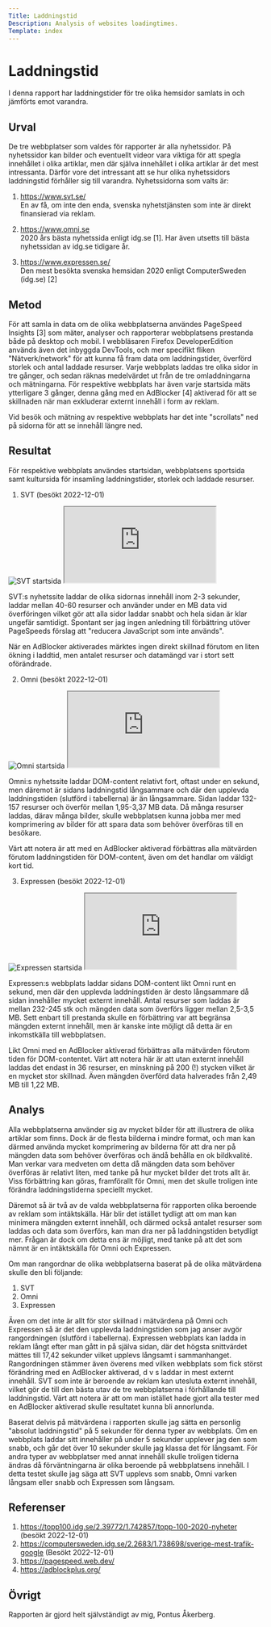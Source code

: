 ```yaml
---
Title: Laddningstid
Description: Analysis of websites loadingtimes.
Template: index
---
```


Laddningstid
=======================

I denna rapport har laddningstider för tre olika hemsidor samlats in och jämförts emot varandra.

Urval
-----------------------

De tre webbplatser som valdes för rapporter är alla nyhetssidor. På nyhetssidor kan bilder och eventuellt videor vara viktiga för att spegla innehållet i olika artiklar, men där själva innehållet i olika artiklar är det mest intressanta. Därför vore det intressant att se hur olika nyhetssidors laddningstid förhåller sig till varandra. Nyhetssidorna som valts är:

1. https://www.svt.se/
<br>En av få, om inte den enda, svenska nyhetstjänsten som inte är direkt finansierad via reklam. 

2. https://www.omni.se
<br>2020 års bästa nyhetssida enligt idg.se [1]. Har även utsetts till bästa nyhetssidan av idg.se tidigare år.

2. https://www.expressen.se/
<br>Den mest besökta svenska hemsidan 2020 enligt ComputerSweden (idg.se) [2]

Metod
-----------------------

För att samla in data om de olika webbplatserna användes PageSpeed Insights [3] som mäter, analyser och rapporterar webbplatsens prestanda både på desktop och mobil. I webbläsaren Firefox DeveloperEdition används även det inbyggda DevTools, och mer specifikt fliken "Nätverk/network" för att kunna få fram data om laddningstider, överförd storlek och antal laddade resurser. Varje webbplats laddas tre olika sidor in tre gånger, och sedan räknas medelvärdet ut från de tre omladdningarna och mätningarna. För respektive webbplats har även varje startsida mäts ytterligare 3 gånger, denna gång med en AdBlocker [4] aktiverad för att se skillnaden när man exkluderar externt innehåll i form av reklam.

Vid besök och mätning av respektive webbplats har det inte "scrollats" ned på sidorna för att se innehåll längre ned.

Resultat
-----------------------

För respektive webbplats användes startsidan, webbplatsens sportsida samt kultursida för insamling laddningstider, storlek och laddade resurser. 

1. SVT (besökt 2022-12-01)

<picture class="picture">
    <img src="%base_url%/image/02_load/svt-load.webp?w=1000" alt="SVT startsida">
</picture>


<iframe src="https://docs.google.com/spreadsheets/d/e/2PACX-1vRH0U5F9i3SpnYjen8WS2AMqkIpOjU7iKyUzTO0ygA5Fm4ONJBLjyEBkh5XenhlEhI01Kao4RYhks-7/pubhtml?gid=0&amp;single=true&amp;widget=true&amp;headers=false" class="embed-data"></iframe>

SVT:s nyhetssite laddar de olika sidornas innehåll inom 2-3 sekunder, laddar mellan 40-60 resurser och använder under en MB data vid överföringen vilket gör att alla sidor laddar snabbt och hela sidan är klar ungefär samtidigt. Spontant ser jag ingen anledning till förbättring utöver PageSpeeds förslag att "reducera JavaScript som inte används".

När en AdBlocker aktiverades märktes ingen direkt skillnad förutom en liten ökning i laddtid, men antalet resurser och datamängd var i stort sett oförändrade.

2. Omni (besökt 2022-12-01)

<picture class="picture">
    <img src="%base_url%/image/02_load/omni-load.webp?w=1000" alt="Omni startsida">
</picture>

<iframe src="https://docs.google.com/spreadsheets/d/e/2PACX-1vRH0U5F9i3SpnYjen8WS2AMqkIpOjU7iKyUzTO0ygA5Fm4ONJBLjyEBkh5XenhlEhI01Kao4RYhks-7/pubhtml?gid=157068620&amp;single=true&amp;widget=true&amp;headers=false" class="embed-data"></iframe>

Omni:s nyhetssite laddar DOM-content relativt fort, oftast under en sekund, men däremot är sidans laddningstid långsammare och där den upplevda laddningstiden (slutförd i tabellerna) är än långsammare. Sidan laddar 132-157 resurser och överför mellan 1,95-3,37 MB data. Då många resurser laddas, därav många bilder, skulle webbplatsen kunna jobba mer med komprimering av bilder för att spara data som behöver överföras till en besökare.

Värt att notera är att med en AdBlocker aktiverad förbättras alla mätvärden förutom laddningstiden för DOM-content, även om det handlar om väldigt kort tid.

3. Expressen (besökt 2022-12-01)

<picture class="picture">
    <img src="%base_url%/image/02_load/expressen-load.webp?w=1000" alt="Expressen startsida">
</picture>

<iframe src="https://docs.google.com/spreadsheets/d/e/2PACX-1vRH0U5F9i3SpnYjen8WS2AMqkIpOjU7iKyUzTO0ygA5Fm4ONJBLjyEBkh5XenhlEhI01Kao4RYhks-7/pubhtml?gid=1774099255&amp;single=true&amp;widget=true&amp;headers=false" class="embed-data"></iframe>

Expressen:s webbplats laddar sidans DOM-content likt Omni runt en sekund, men där den upplevda laddningstiden är desto långsammare då sidan innehåller mycket externt innehåll. Antal resurser som laddas är mellan 232-245 stk och mängden data som överförs ligger mellan 2,5-3,5 MB. Sett enbart till prestanda skulle en förbättring var att begränsa mängden externt innehåll, men är kanske inte möjligt då detta är en inkomstkälla till webbplatsen.

Likt Omni med en AdBlocker aktiverad förbättras alla mätvärden förutom tiden för DOM-contentet. Värt att notera här är att utan externt innehåll laddas det endast in 36 resurser, en minskning på 200 (!) stycken vilket är en mycket stor skillnad. Även mängden överförd data halverades från 2,49 MB till 1,22 MB. 

Analys
-----------------------

Alla webbplatserna använder sig av mycket bilder för att illustrera de olika artiklar som finns. Dock är de flesta bilderna i mindre format, och man kan därmed använda mycket komprimering av bilderna för att dra ner på mängden data som behöver överföras och ändå behålla en ok bildkvalité. Man verkar vara medveten om detta då mängden data som behöver överföras är relativt liten, med tanke på hur mycket bilder det trots allt är. Viss förbättring kan göras, framförallt för Omni, men det skulle troligen inte förändra laddningstiderna speciellt mycket.

Däremot så är två av de valda webbplatserna för rapporten olika beroende av reklam som intäktskälla. Här blir det istället tydligt att om man kan minimera mängden externt innehåll, och därmed också antalet resurser som laddas och data som överförs, kan man dra ner på laddningstiden betydligt mer. Frågan är dock om detta ens är möjligt, med tanke på att det som nämnt är en intäktskälla för Omni och Expressen.

Om man rangordnar de olika webbplatserna baserat på de olika mätvärdena skulle den bli följande:
1. SVT
2. Omni
3. Expressen

Även om det inte är allt för stor skillnad i mätvärdena på Omni och Expressen så är det den upplevda laddningstiden som jag anser avgör rangordningen (slutförd i tabellerna). Expressen webbplats kan ladda in reklam långt efter man gått in på själva sidan, där det högsta snittvärdet mättes till 17,42 sekunder vilket upplevs långsamt i sammanhanget. Rangordningen stämmer även överens med vilken webbplats som fick störst förändring med en AdBlocker aktiverad, d v s laddar in mest externt innehåll. SVT som inte är beroende av reklam kan utesluta externt innehåll, vilket gör de till den bästa utav de tre webbplatserna i förhållande till laddningstid. Värt att notera är att om man istället hade gjort alla tester med en AdBlocker aktiverad skulle resultatet kunna bli annorlunda.

Baserat delvis på mätvärdena i rapporten skulle jag sätta en personlig "absolut laddningstid" på 5 sekunder för denna typer av webbplats. Om en webbplats laddar sitt innehåller på under 5 sekunder upplever jag den som snabb, och går det över 10 sekunder skulle jag klassa det för långsamt. För andra typer av webbplatser med annat innehåll skulle troligen tiderna ändras då förväntningarna är olika beroende på webbplatsens innehåll. I detta testet skulle jag säga att SVT upplevs som snabb, Omni varken långsam eller snabb och Expressen som långsam.

Referenser
-----------------------

1. https://topp100.idg.se/2.39772/1.742857/topp-100-2020-nyheter (besökt 2022-12-01)
2. https://computersweden.idg.se/2.2683/1.738698/sverige-mest-trafik-google (Besökt 2022-12-01)
3. https://pagespeed.web.dev/
4. https://adblockplus.org/

Övrigt
-----------------------

Rapporten är gjord helt självständigt av mig, Pontus Åkerberg.
